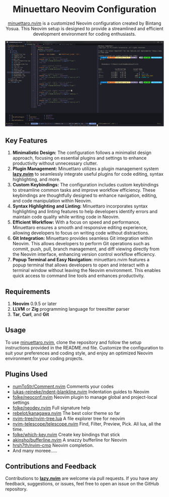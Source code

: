 <h1 align="center">Minuettaro Neovim Configuration</h1>
<p align="center"><a href="https://github.com/bintangyosua/minuettaro.nvim">minuettaro.nvim</a> is a customized Neovim configuration created by Bintang Yosua. This Neovim setup is designed to provide a streamlined and efficient development environment for coding enthusiasts.</p>
<p align="center">
<!-- ![Snapshot of this configuration](./assets/images/Snapshot.png) -->
    <img src="./assets/images/Snapshot.png" alt="Snapshot">
</p>

## Key Features

1. **Minimalistic Design:** The configuration follows a minimalist design approach, focusing on essential plugins and settings to enhance productivity without unnecessary clutter.
2. **Plugin Management:** Minuettaro utilizes a plugin management system **[lazy.nvim](https://github.com/folke/lazy.nvim)** to seamlessly integrate useful plugins for code editing, syntax highlighting, and more. 
3. **Custom Keybindings:** The configuration includes custom keybindings to streamline common tasks and improve workflow efficiency. These keybindings are thoughtfully designed to enhance navigation, editing, and code manipulation within Neovim.
4. **Syntax Highlighting and Linting:** Minuettaro incorporates syntax highlighting and linting features to help developers identify errors and maintain code quality while writing code in Neovim.
5. **Efficient Workflow:** With a focus on speed and performance, Minuettaro ensures a smooth and responsive editing experience, allowing developers to focus on writing code without distractions.
6. **Git Integration:** Minuettaro provides seamless Git integration within Neovim. This allows developers to perform Git operations such as commit, push, pull, branch management, and diff viewing directly from the Neovim interface, enhancing version control workflow efficiency.
7. **Popup Terminal and Easy Navigation:** minuettaro.nvim features a popup terminal that allows developers to open and interact with a terminal window without leaving the Neovim environment. This enables quick access to command line tools and enhances productivity.

## Requirements

1. **Neovim** 0.9.5 or later
2. **LLVM** or **Zig** programming language for treesitter parser
3. **Tar**, **Curl**, and **Git**

## Usage

To use [minuettaro.nvim](https://github.com/bintangyosua/minuettaro.nvim), clone the repository and follow the setup instructions provided in the README.md file. Customize the configuration to suit your preferences and coding style, and enjoy an optimized Neovim environment for your coding projects.

## Plugins Used

- [numToStr/Comment.nvim](https://github.com/numToStr/Comment.nvim) Comments your codes
- [lukas-reineke/indent-blankline.nvim](https://github.com/lukas-reineke/indent-blankline.nvim) Indentation guides to Neovim
- [folke/neoconf.nvim](https://github.com/folke/neoconf.nvim) Neovim plugin to manage global and project-local settings
- [folke/neodev.nvim](https://github.com/folke/neodev.nvim) Full signature help
- [rebelot/kanagawa.nvim](https://github.com/rebelot/kanagawa.nvim) The best color theme so far
- [nvim-tree/nvim-tree.lua](https://github.com/nvim-tree/nvim-tree.lua) A file explorer tree for neovim
- [nvim-telescope/telescope.nvim](https://github.com/nvim-telescope/telescope.nvim) Find, Filter, Preview, Pick. All lua, all the time.
- [folke/which-key.nvim](https://github.com/folke/which-key.nvim) Create key bindings that stick
- [akinsho/bufferline.nvim](https://github.com/akinsho/bufferline.nvim) A snazzy bufferline for Neovim
- [hrsh7th/nvim-cmp](https://github.com/hrsh7th/nvim-cmp) Neovim completion.
- And many moreee.....

## Contributions and Feedback

Contributions to **[lazy.nvim](https://github.com/folke/lazy.nvim)** are welcome via pull requests. If you have any feedback, suggestions, or issues, feel free to open an issue on the GitHub repository.
